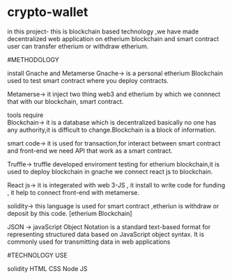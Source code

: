# crypto-wallet
in this project- this is blockchain based technology ,we have made decentralized web application on etherium blockchain and smart contract
user can transfer etherium or withdraw etherium.

#METHODOLOGY

install Gnache and Metamerse 
Gnache-> is a personal etherium Blockchain used to test smart contract where you deploy contracts.

Metamerse-> it inject two thing web3 and etherium by which we connnect that with our blockchain, smart contract.


tools require  
Blockchain-> it is a database which is decentralized basically no one has any authority,it is difficult to change.Blockchain is a block of information.

smart code-> it is used for transaction,for interact between smart contract and front-end we need API that work as a smart contract.

Truffle-> truffle developed enviroment testing for etherium blockchain,it is used to deploy blockchain in gnache we connect react js to blockchain.

React js-> it is integerated with web 3-JS , it install to write code for funding , it help to connect front-end with metamerse.

solidity-> this language is used for smart contract ,etheriun is withdraw or deposit by this code. [etherium Blockchain]

JSON -> javaScript Object Notation is a standard text-based format for representing structured data based on JavaScript object syntax. It is commonly used for transmitting data in web applications 

#TECHNOLOGY USE

solidity  HTML CSS Node JS 

